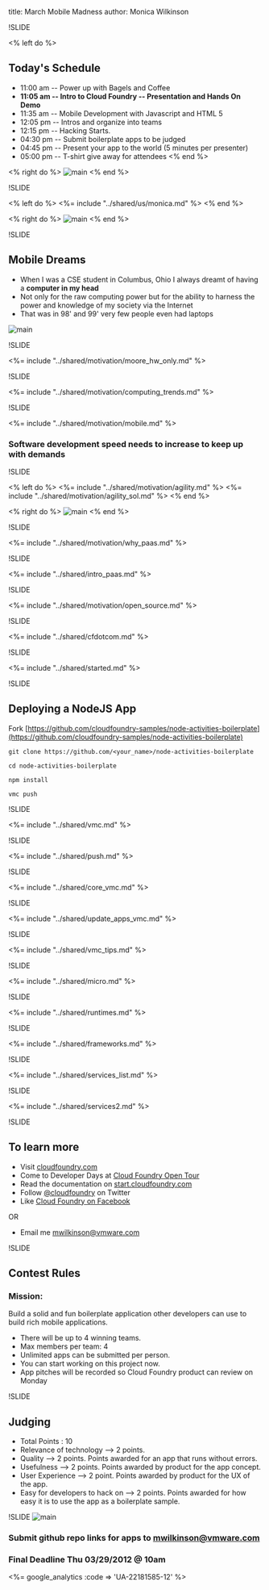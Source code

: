 title: March Mobile Madness
author: Monica Wilkinson

!SLIDE

<% left do %>
## Today's Schedule
- 11:00 am -- Power up with Bagels and Coffee
- **11:05 am -- Intro to Cloud Foundry -- Presentation and Hands On Demo**
- 11:35 am -- Mobile Development with Javascript and HTML 5
- 12:05 pm -- Intros and organize into teams
- 12:15 pm -- Hacking Starts.
- 04:30 pm -- Submit boilerplate apps to be judged
- 04:45 pm -- Present your app to the world (5 minutes per presenter)
- 05:00 pm -- T-shirt give away for attendees
<% end %>

<% right do %>
![main](/img/morning-nom.jpg)
<% end %>

!SLIDE

<% left do %>
<%= include "../shared/us/monica.md" %>
<% end %>

<% right do %>
![main](/img/head2.jpg)
<% end %>

!SLIDE

## Mobile Dreams

- When I was a CSE student in Columbus, Ohio I always dreamt of having a **computer in my head**
- Not only for the raw computing power but for the ability to harness the power and knowledge of my society via the Internet
- That was in 98' and 99' very few people even had laptops

![main](/img/brain-computer-inside.jpg)

!SLIDE

<%= include "../shared/motivation/moore_hw_only.md" %>


!SLIDE

<%= include "../shared/motivation/computing_trends.md" %>

!SLIDE

<%= include "../shared/motivation/mobile.md" %>


### Software development speed needs to increase to keep up with demands

!SLIDE

<% left do %>
<%= include "../shared/motivation/agility.md" %>
<%= include "../shared/motivation/agility_sol.md" %>
<% end %>

<% right do %>
![main](/img/agile.jpg)
<% end %>


!SLIDE

<%= include "../shared/motivation/why_paas.md" %>

!SLIDE

<%= include "../shared/intro_paas.md" %>

!SLIDE

<%= include "../shared/motivation/open_source.md" %>

!SLIDE

<%= include "../shared/cfdotcom.md" %>

!SLIDE

<%= include "../shared/started.md" %>


!SLIDE

## Deploying a NodeJS App

Fork [https://github.com/cloudfoundry-samples/node-activities-boilerplate](https://github.com/cloudfoundry-samples/node-activities-boilerplate)

    git clone https://github.com/<your_name>/node-activities-boilerplate

    cd node-activities-boilerplate

    npm install

    vmc push

!SLIDE

<%= include "../shared/vmc.md" %>

!SLIDE

<%= include "../shared/push.md" %>

!SLIDE

<%= include "../shared/core_vmc.md" %>

!SLIDE

<%= include "../shared/update_apps_vmc.md" %>

!SLIDE

<%= include "../shared/vmc_tips.md" %>

!SLIDE

<%= include "../shared/micro.md" %>

!SLIDE

<%= include "../shared/runtimes.md" %>

!SLIDE

<%= include "../shared/frameworks.md" %>

!SLIDE

<%= include "../shared/services_list.md" %>

!SLIDE

<%= include "../shared/services2.md" %>

!SLIDE

## To learn more

- Visit [cloudfoundry.com](http://www.cloudfoundry.com)
- Come to Developer Days at [Cloud Foundry Open Tour](http://opentour.cloudfoundry.com)
- Read the documentation on [start.cloudfoundry.com](http://start.cloudfoundry.com)
- Follow [@cloudfoundry](https://twitter.com/cloudfoundry) on Twitter
- Like [Cloud Foundry on Facebook](http://facebook.com/cloudfoundry)

OR

- Email me [mwilkinson@vmware.com](mailto:mwilkinson@vmware.com)


!SLIDE

## Contest Rules

### Mission:
Build a solid and fun boilerplate application other developers can use to build rich mobile applications.

- There will be up to 4 winning teams.
- Max members per team: 4
- Unlimited apps can be submitted per person.
- You can start working on this project now.
- App pitches will be recorded so Cloud Foundry product can review on Monday

!SLIDE

## Judging

- Total Points : 10
- Relevance of technology --> 2 points.
- Quality --> 2 points. Points awarded for an app that runs without errors.
- Usefulness --> 2 points. Points awarded by product for the app concept.
- User Experience --> 2 point. Points awarded by product for the UX of the app.
- Easy for developers to hack on --> 2 points. Points awarded for how easy it is to use the app as a boilerplate sample.

!SLIDE
![main](/img/HackathonSmall.jpg)

### Submit github repo links for apps to [mwilkinson@vmware.com](mailto:mwilkinson@vmware.com)

### Final Deadline Thu 03/29/2012 @ 10am


<%= google_analytics :code => 'UA-22181585-12' %>